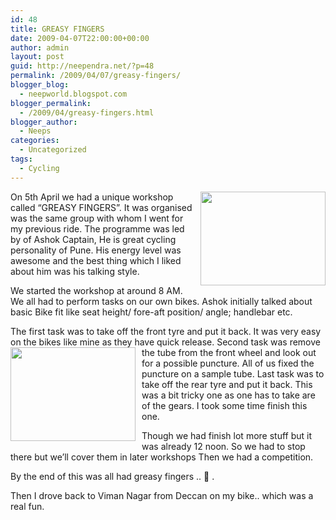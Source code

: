 ```yaml
---
id: 48
title: GREASY FINGERS
date: 2009-04-07T22:00:00+00:00
author: admin
layout: post
guid: http://neependra.net/?p=48
permalink: /2009/04/07/greasy-fingers/
blogger_blog:
  - neepworld.blogspot.com
blogger_permalink:
  - /2009/04/greasy-fingers.html
blogger_author:
  - Neeps
categories:
  - Uncategorized
tags:
  - Cycling
---
```

<a href="http://3.bp.blogspot.com/_B32UQAsnGHA/SduH1flU1OI/AAAAAAAAA3s/f8LvxKl2fVg/s1600-h/00007.jpg" onblur="try {parent.deselectBloggerImageGracefully();} catch(e) {}"><img id="BLOGGER_PHOTO_ID_5321996737749243106" style="margin: 0pt 0pt 10px 10px; float: right; cursor: pointer; width: 200px; height: 150px;" src="http://3.bp.blogspot.com/_B32UQAsnGHA/SduH1flU1OI/AAAAAAAAA3s/f8LvxKl2fVg/s200/00007.jpg" border="0" alt="" /></a>On 5th April we had a unique workshop called &#8220;GREASY FINGERS&#8221;. It was organised was the same group with whom I went for my previous ride. The programme was led by of Ashok Captain, He is great cycling personality of Pune. His energy level was awesome and the best thing which I liked about him was his talking style.
  
We started the workshop at around 8 AM. We all had to perform tasks on our own bikes. Ashok initially talked about basic Bike fit like seat height/ fore-aft position/ angle; handlebar etc.
  
The first task was to take off the front tyre and put it back. It was very easy on the bikes like mine as they have quick release. Second task was remove the tube from the front wheel<a href="http://3.bp.blogspot.com/_B32UQAsnGHA/SduIIeT8l-I/AAAAAAAAA30/Wz-cpVmsfos/s1600-h/00005.jpg" onblur="try {parent.deselectBloggerImageGracefully();} catch(e) {}"><img id="BLOGGER_PHOTO_ID_5321997063825430498" style="margin: 0pt 10px 10px 0pt; float: left; cursor: pointer; width: 200px; height: 150px;" src="http://3.bp.blogspot.com/_B32UQAsnGHA/SduIIeT8l-I/AAAAAAAAA30/Wz-cpVmsfos/s200/00005.jpg" border="0" alt="" /></a> and look out for a possible puncture. All of us fixed the puncture on a sample tube. Last task was to take off the rear tyre and put it back. This was a bit tricky one as one has to take are of the gears. I took some time finish this one.
  
Though we had finish lot more stuff but it was already 12 noon. So we had to stop there but we&#8217;ll cover them in later workshops Then we had a competition.
  
By the end of this was all had greasy fingers .. 🙂 .
  
Then I drove back to Viman Nagar from Deccan on my bike.. which was a real fun.